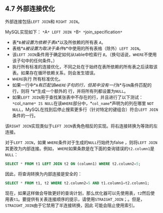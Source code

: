 ## 4.7 外部连接优化

外部连接包括`LEFT JOIN`和 `RIGHT JOIN`。

MySQL实现如下： `*`A`* LEFT JOIN *`B`* *`join_specification`*`

- 表*`B`*被设置为依赖于表*`A`*以及所依赖的所有表 *`A`*。
- 表格*`A`*被设置为取决于条件*`B`*中使用的所有表格（除外）`LEFT JOIN`。
- 该`LEFT JOIN`条件用于确定如何从table中检索行 *`B`*。（换句话说，`WHERE`不使用该子句中的任何条件。）
- 执行所有标准的连接优化，不同之处在于始终在表所依赖的所有表之后读取该表。如果存在循环依赖关系，则会发生错误。
- `WHERE`执行 所有标准优化。
- 如果一行中*`A`*有匹配该`WHERE`子句的行，但其中没有一行*`B`*与`ON`条件匹配的行，则将 *`B`*生成一个额外的 行，并将所有列都设置为`NULL`。
- 如果`LEFT JOIN`用于查找某张表中不存在的行，并且进行了以下测试：`*`col_name`* IS NULL`在该`WHERE`部分中，*`col_name`*声明为的列在哪里 `NOT NULL`，MySQL在找到后停止搜索更多行（针对特定的键组合）符合`LEFT JOIN`条件的一行。

该`RIGHT JOIN`实现类似于`LEFT JOIN`表角色相反的实现。将右连接转换为等效的左连接。

对于`LEFT JOIN`，如果 `WHERE`条件对于生成的`NULL`行始终为false ，则将`LEFT JOIN`其更改为内部连接。例如， `WHERE`如果条款是在下面的查询错误的`t2.column1`是 `NULL`：

```sql
SELECT * FROM t1 LEFT JOIN t2 ON (column1) WHERE t2.column2=5;
```

因此，将查询转换为内部连接是安全的：

```sql
SELECT * FROM t1, t2 WHERE t2.column2=5 AND t1.column1=t2.column1;
```


现在，如果这样做会导致更好的查询计划，那么优化器可以先使用表，`t2`然后使用表`t1`。要提供有关表连接顺序的提示，请使用`STRAIGHT_JOIN`；。但是，`STRAIGHT_JOIN`由于它禁用了半连接转换，因此 可能会阻止使用索引。